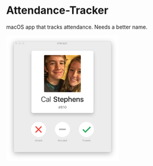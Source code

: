 # Attendance-Tracker
macOS app that tracks attendance. Needs a better name.

<img src="Screenshot.png" width=60%>
